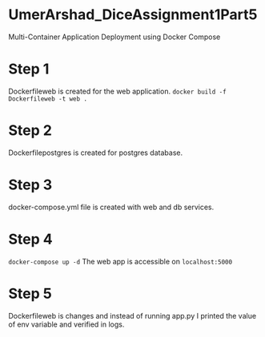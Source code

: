 # UmerArshad_DiceAssignment1Part5
Multi-Container Application Deployment using Docker Compose

# Step 1
Dockerfileweb is created for the web application.
`docker build -f Dockerfileweb -t web .`

# Step 2
Dockerfilepostgres is created for postgres database.

# Step 3
docker-compose.yml file is created with web and db services.

# Step 4
`docker-compose up -d`
The web app is accessible on `localhost:5000`

# Step 5
Dockerfileweb is changes and instead of running app.py I printed the value of env variable and verified in logs.
